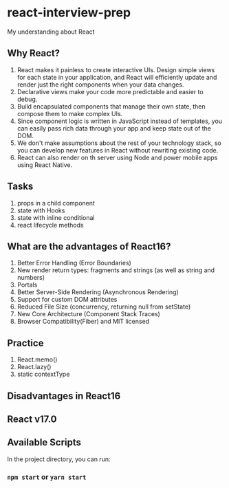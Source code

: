 # react-interview-prep

My understanding about React

## Why React?

1. React makes it painless to create interactive UIs. Design simple views for each state in your application, and React will efficiently update and render just the right components when your data changes.
2. Declarative views make your code more predictable and easier to debug.
3. Build encapsulated components that manage their own state, then compose them to make complex UIs.
4. Since component logic is written in JavaScript instead of templates, you can easily pass rich data through your app and keep state out of the DOM.
5. We don't make assumptions about the rest of your technology stack, so you can develop new features in React without rewriting existing code.
6. React can also render on th server using Node and power mobile apps using React Native.

## Tasks

1. props in a child component
2. state with Hooks
3. state with inline conditional
4. react lifecycle methods

## What are the advantages of React16?

1. Better Error Handling (Error Boundaries)
2. New render return types: fragments and strings (as well as string and numbers)
3. Portals
4. Better Server-Side Rendering (Asynchronous Rendering)
5. Support for custom DOM attributes
6. Reduced File Size (concurrency, returning null from setState)
7. New Core Architecture (Component Stack Traces)
8. Browser Compatibility(Fiber) and MIT licensed

## Practice

1. React.memo()
2. React.lazy()
3. static contextType

## Disadvantages in React16

## React v17.0

## Available Scripts

In the project directory, you can run:

### `npm start` or `yarn start`
